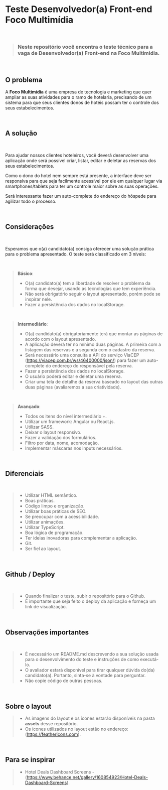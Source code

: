 # Teste Desenvolvedor(a) Front-end Foco Multimídia

<br>

> ### Neste repositório você encontra o teste técnico para a vaga de **Desenvolvedor(a) Front-end na Foco Multimidia**.

<br>

## O problema

A **Foco Multimídia** é uma empresa de tecnologia e marketing que quer ampliar as suas atividades para o ramo de hotelaria, precisando de um sistema para que seus clientes donos de hotéis possam ter o controle dos seus estabelecimentos.

<br>

## A solução

<br>

Para ajudar nossos clientes hoteleiros, você deverá desenvolver uma aplicação onde será possível criar, listar, editar e deletar as reservas dos seus estabelecimentos.

Como o dono do hotel nem sempre está presente, a interface deve ser responsiva para que seja facilmente acessível por ele em qualquer lugar via smartphones/tablets para ter um controle maior sobre as suas operações.

Será interessante fazer um auto-complete do endereço do hóspede para agilizar todo o processo.

<br>

## Considerações

<br>

Esperamos que o(a) candidato(a) consiga oferecer uma solução prática para o problema apresentado. O teste será classificado em 3 níveis:

<br>

> **Básico**:
>
> - O(a) candidato(a) tem a liberdade de resolver o problema da forma que desejar, usando as tecnologias que tem experiência.
> - Não será obrigatório seguir o layout apresentado, porém pode se inspirar nele.
> - Fazer a persistência dos dados no localStorage.

<br>

> **Intermediário**:
>
> - O(a) candidato(a) obrigatoriamente terá que montar as páginas de acordo com o layout apresentado.
> - A aplicação deverá ter no mínimo duas páginas. A primeira com a listagem das reservas e a segunda com o cadastro da reserva.
> - Será necessário uma consulta a API do serviço ViaCEP (https://viacep.com.br/ws/46400000/json/) para fazer um auto-complete do endereço do responsável pela reserva.
> - Fazer a persistência dos dados no localStorage.
> - O usuário poderá editar e deletar uma reserva.
> - Criar uma tela de detalhe da reserva baseado no layout das outras duas páginas (avaliaremos a sua criatividade).

<br>

> **Avançado**:
>
> - Todos os itens do nível intermediário +.
> - Utilizar um framework: Angular ou React.js.
> - Utilizar SASS.
> - Deixar o layout responsivo.
> - Fazer a validação dos formulários.
> - Filtro por data, nome, acomodação.
> - Implementar máscaras nos inputs necessários.

<br>

## Diferenciais

<br>

> - Utilizar HTML semântico.
> - Boas práticas.
> - Código limpo e organização.
> - Utilizar boas práticas de SEO.
> - Se preocupar com a acessibilidade.
> - Utilizar animações.
> - Utilizar TypeScript.
> - Boa lógica de programação.
> - Ter ideias inovadoras para complementar a aplicação.
> - Git.
> - Ser fiel ao layout.

<br>

## Github / Deploy

<br>

> - Quando finalizar o teste, subir o repositório para o Github.
> - É importante que seja feito o deploy da aplicação e forneça um link de visualização.

<br>

## Observações importantes

<br>

> - É necessário um README.md descrevendo a sua solução usada para o desenvolvimento do teste e instruções de como executá-lo.
> - O avaliador estará disponível para tirar qualquer dúvida do(da) candidato(a). Portanto, sinta-se à vontade para perguntar.
> - Não copie código de outras pessoas.

<br>

## Sobre o layout

> - As imagens do layout e os ícones estarão disponíveis na pasta **assets** desse repositório.
> - Os ícones utilizados no layout estão no endereço: (https://feathericons.com).

<br>

## Para se inspirar

> - Hotel Deals Dashboard Screens - (https://www.behance.net/gallery/160854923/Hotel-Deals-Dashboard-Screens).


